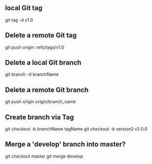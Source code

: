## local Git tag
git tag -d v1.0

## Delete a remote Git tag
git push origin :refs/tags/v1.0

## Delete a local Git branch
git branch -d branchName

## Delete a remote Git branch
git push origin origin/branch_name


## Create branch via Tag
git checkout -b branchName tagName
git checkout -b version2 v2.0.0

## Merge a 'develop' branch into master?
git checkout master
git merge develop



